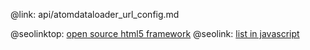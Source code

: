 @link: api/atomdataloader_url_config.md

@seolinktop: [open source html5 framework](https://webix.com)
@seolink: [list in javascript](https://webix.com/widget/list/)